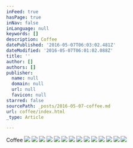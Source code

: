 ```yaml
---
inFeed: true
hasPage: true
inNav: false
inLanguage: null
keywords: []
description: Coffee
datePublished: '2016-05-07T06:03:02.481Z'
dateModified: '2016-05-07T06:01:02.088Z'
title: ''
author: []
authors: []
publisher:
  name: null
  domain: null
  url: null
  favicon: null
starred: false
sourcePath: _posts/2016-05-07-coffee.md
url: coffee/index.html
_type: Article

---
```

Coffee
![](https://the-grid-user-content.s3-us-west-2.amazonaws.com/d783ffed-f37f-4a7b-82af-61abb263ae48.jpg)
![](https://the-grid-user-content.s3-us-west-2.amazonaws.com/2a1e303c-81e0-40f8-bdef-4a7e7c77944e.jpg)
![](https://the-grid-user-content.s3-us-west-2.amazonaws.com/ef3babc9-00a6-487b-8dfc-04be46ea0f17.jpg)
![](https://the-grid-user-content.s3-us-west-2.amazonaws.com/2bb7ab39-d8f5-44eb-942c-43019d660352.jpg)
![](https://the-grid-user-content.s3-us-west-2.amazonaws.com/3606810d-25bf-499b-ba70-6d4c3fd50037.jpg)
![](https://the-grid-user-content.s3-us-west-2.amazonaws.com/615ab58a-abb4-4fee-bb9d-dba7a5f60a01.jpg)
![](https://the-grid-user-content.s3-us-west-2.amazonaws.com/0b63d240-30d1-40d4-9e63-c88896b80758.jpg)
![](https://the-grid-user-content.s3-us-west-2.amazonaws.com/45d04ecb-4902-4adf-990c-5826a8610ace.jpg)
![](https://the-grid-user-content.s3-us-west-2.amazonaws.com/27196f95-82e3-43ea-a6c6-5693532bfd43.jpg)
![](https://the-grid-user-content.s3-us-west-2.amazonaws.com/f230c19c-a1ee-4d08-8094-7c44442939cd.jpg)
![](https://the-grid-user-content.s3-us-west-2.amazonaws.com/76268866-1ebd-4498-99ba-dc1416cf271c.jpg)
![](https://the-grid-user-content.s3-us-west-2.amazonaws.com/5ddb82ad-af36-4894-b74c-e43e80d9ca73.jpg)
![](https://the-grid-user-content.s3-us-west-2.amazonaws.com/66dd6938-480c-4722-9025-c3490b212c60.jpg)
![](https://the-grid-user-content.s3-us-west-2.amazonaws.com/b04b716b-4228-4f44-83e6-f68d7d1af758.jpg)